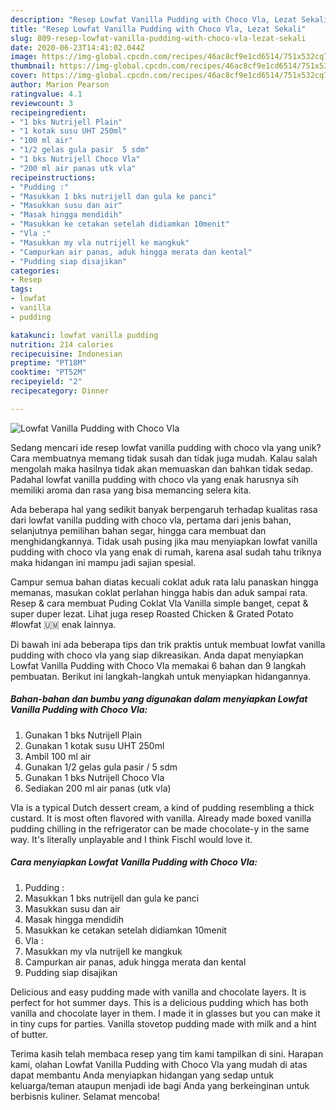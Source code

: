 ```yaml
---
description: "Resep Lowfat Vanilla Pudding with Choco Vla, Lezat Sekali"
title: "Resep Lowfat Vanilla Pudding with Choco Vla, Lezat Sekali"
slug: 809-resep-lowfat-vanilla-pudding-with-choco-vla-lezat-sekali
date: 2020-06-23T14:41:02.044Z
image: https://img-global.cpcdn.com/recipes/46ac8cf9e1cd6514/751x532cq70/lowfat-vanilla-pudding-with-choco-vla-foto-resep-utama.jpg
thumbnail: https://img-global.cpcdn.com/recipes/46ac8cf9e1cd6514/751x532cq70/lowfat-vanilla-pudding-with-choco-vla-foto-resep-utama.jpg
cover: https://img-global.cpcdn.com/recipes/46ac8cf9e1cd6514/751x532cq70/lowfat-vanilla-pudding-with-choco-vla-foto-resep-utama.jpg
author: Marion Pearson
ratingvalue: 4.1
reviewcount: 3
recipeingredient:
- "1 bks Nutrijell Plain"
- "1 kotak susu UHT 250ml"
- "100 ml air"
- "1/2 gelas gula pasir  5 sdm"
- "1 bks Nutrijell Choco Vla"
- "200 ml air panas utk vla"
recipeinstructions:
- "Pudding :"
- "Masukkan 1 bks nutrijell dan gula ke panci"
- "Masukkan susu dan air"
- "Masak hingga mendidih"
- "Masukkan ke cetakan setelah didiamkan 10menit"
- "Vla :"
- "Masukkan my vla nutrijell ke mangkuk"
- "Campurkan air panas, aduk hingga merata dan kental"
- "Pudding siap disajikan"
categories:
- Resep
tags:
- lowfat
- vanilla
- pudding

katakunci: lowfat vanilla pudding 
nutrition: 214 calories
recipecuisine: Indonesian
preptime: "PT18M"
cooktime: "PT52M"
recipeyield: "2"
recipecategory: Dinner

---
```



![Lowfat Vanilla Pudding with Choco Vla](https://img-global.cpcdn.com/recipes/46ac8cf9e1cd6514/751x532cq70/lowfat-vanilla-pudding-with-choco-vla-foto-resep-utama.jpg)

Sedang mencari ide resep lowfat vanilla pudding with choco vla yang unik? Cara membuatnya memang tidak susah dan tidak juga mudah. Kalau salah mengolah maka hasilnya tidak akan memuaskan dan bahkan tidak sedap. Padahal lowfat vanilla pudding with choco vla yang enak harusnya sih memiliki aroma dan rasa yang bisa memancing selera kita.

Ada beberapa hal yang sedikit banyak berpengaruh terhadap kualitas rasa dari lowfat vanilla pudding with choco vla, pertama dari jenis bahan, selanjutnya pemilihan bahan segar, hingga cara membuat dan menghidangkannya. Tidak usah pusing jika mau menyiapkan lowfat vanilla pudding with choco vla yang enak di rumah, karena asal sudah tahu triknya maka hidangan ini mampu jadi sajian spesial.

Campur semua bahan diatas kecuali coklat aduk rata lalu panaskan hingga memanas, masukan coklat perlahan hingga habis dan aduk sampai rata. Resep &amp; cara membuat Puding Coklat Vla Vanilla simple banget, cepat &amp; super duper lezat. Lihat juga resep Roasted Chicken &amp; Grated Potato #lowfat 🇺🇲 enak lainnya.


Di bawah ini ada beberapa tips dan trik praktis untuk membuat lowfat vanilla pudding with choco vla yang siap dikreasikan. Anda dapat menyiapkan Lowfat Vanilla Pudding with Choco Vla memakai 6 bahan dan 9 langkah pembuatan. Berikut ini langkah-langkah untuk menyiapkan hidangannya.

<!--inarticleads1-->

##### Bahan-bahan dan bumbu yang digunakan dalam menyiapkan Lowfat Vanilla Pudding with Choco Vla:

1. Gunakan 1 bks Nutrijell Plain
1. Gunakan 1 kotak susu UHT 250ml
1. Ambil 100 ml air
1. Gunakan 1/2 gelas gula pasir / 5 sdm
1. Gunakan 1 bks Nutrijell Choco Vla
1. Sediakan 200 ml air panas (utk vla)


Vla is a typical Dutch dessert cream, a kind of pudding resembling a thick custard. It is most often flavored with vanilla. Already made boxed vanilla pudding chilling in the refrigerator can be made chocolate-y in the same way. It&#39;s literally unplayable and I think Fischl would love it. 

<!--inarticleads2-->

##### Cara menyiapkan Lowfat Vanilla Pudding with Choco Vla:

1. Pudding :
1. Masukkan 1 bks nutrijell dan gula ke panci
1. Masukkan susu dan air
1. Masak hingga mendidih
1. Masukkan ke cetakan setelah didiamkan 10menit
1. Vla :
1. Masukkan my vla nutrijell ke mangkuk
1. Campurkan air panas, aduk hingga merata dan kental
1. Pudding siap disajikan


Delicious and easy pudding made with vanilla and chocolate layers. It is perfect for hot summer days. This is a delicious pudding which has both vanilla and chocolate layer in them. I made it in glasses but you can make it in tiny cups for parties. Vanilla stovetop pudding made with milk and a hint of butter. 

Terima kasih telah membaca resep yang tim kami tampilkan di sini. Harapan kami, olahan Lowfat Vanilla Pudding with Choco Vla yang mudah di atas dapat membantu Anda menyiapkan hidangan yang sedap untuk keluarga/teman ataupun menjadi ide bagi Anda yang berkeinginan untuk berbisnis kuliner. Selamat mencoba!
